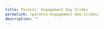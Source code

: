 ```yaml
---
title: Parents’ Engagement Day Slides
permalink: /parents-engagement-day-slides/
description: ""
---
```

